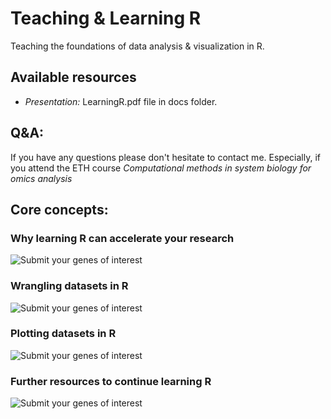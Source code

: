 # Teaching & Learning R

Teaching the foundations of data analysis & visualization in R.

## Available resources
- *Presentation:* LearningR.pdf file in docs folder.

## Q&A:
If you have any questions please don't hesitate to contact me. Especially, if you attend the ETH course _Computational methods in system biology for omics analysis_


## Core concepts:
### Why learning R can accelerate your research
![Submit your genes of interest](./data/docs/intro.png)

### Wrangling datasets in R
![Submit your genes of interest](./data/docs/wrangling.png)

### Plotting datasets in R
![Submit your genes of interest](./data/docs/plotting.png)

### Further resources to continue learning R
![Submit your genes of interest](./data/docs/learning.png)


